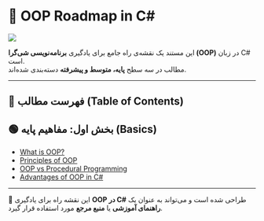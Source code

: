 ﻿# 🚀 OOP Roadmap in C#

![](../OOP_Roadmap.jpg)

این مستند یک نقشه‌ی راه جامع برای یادگیری **برنامه‌نویسی شی‌گرا (OOP)** در زبان C# است.  
مطالب در سه سطح **پایه، متوسط و پیشرفته** دسته‌بندی شده‌اند.

---

## 📑 فهرست مطالب (Table of Contents)


## 🟢 بخش اول: مفاهیم پایه (Basics)

- [What is OOP?](./WhatـisـOOP.md)
- [Principles of OOP](./01_Intro/README.md#principles-of-oop-encapsulation-inheritance-polymorphism-abstraction)
- [OOP vs Procedural Programming](./OOP_ProceduralProgramming.md)
- [Advantages of OOP in C#](./01_Intro/README.md#advantages-of-oop-in-c)




---

📌 این نقشه راه برای یادگیری **OOP در C#** طراحی شده است و می‌تواند به عنوان یک **راهنمای آموزشی** یا **منبع مرجع** مورد استفاده قرار گیرد.

